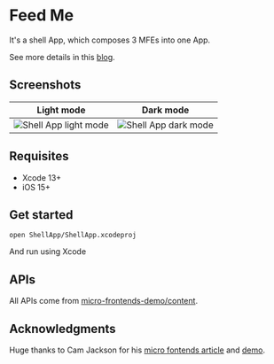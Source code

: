 Feed Me
=======

It's a shell App, which composes 3 MFEs into one App.

See more details in this [blog](https://zddhub.com/article/2022/05/25/micro-frontends-for-mobile.html).

## Screenshots

|Light mode| Dark mode|
|:-:|:-:|
![Shell App light mode][shell-app-light]|![Shell App dark mode][shell-app-dark]

## Requisites

- Xcode 13+
- iOS 15+

## Get started

`open ShellApp/ShellApp.xcodeproj`

And run using Xcode

## APIs

All APIs come from [micro-frontends-demo/content](https://github.com/micro-frontends-demo/content).

## Acknowledgments

Huge thanks to Cam Jackson for his [micro fontends article][micro-frontends] and [demo][micro-frontends-demo].

[shell-app-dark]: https://zddhub.com/assets/images/2022-05-25/shell-app-dark.gif
[shell-app-light]: https://zddhub.com/assets/images/2022-05-25/shell-app-light.gif
[micro-frontends-demo]: https://github.com/micro-frontends-demo
[micro-frontends]: https://martinfowler.com/articles/micro-frontends.html
